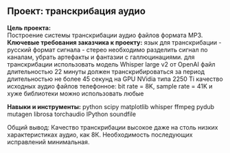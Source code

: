 ## Проект: транскрибация аудио
**Цель проекта:**  
Построение системы транскрибации аудио файлов формата MP3.
**Ключевые требования заказчика к проекту:**
язык для транскрибации - русский
формат сигнала - стерео
необходимо разделить сигнал по каналам, убрать артефакты и фантазии с галлюцинациями.
для транскрибации использовать модель Whisper large v2 от OpenAI
файл длительностью 22 минуты должен транскрибироваться за период длительностью не более 45 секунд на GPU NVidia типа 2250 Ti
качество исходных аудио файлов телефонное: bit rate = 8K, sample rate = 41K и хуже
библиотеки можно использовать любые

**Навыки и инструменты:**
python
scipy 
matplotlib
whisper
ffmpeg
pydub
mutagen
librosa
torchaudio
IPython
soundfile

Общий вывод:
Качество транскрибации высокое даже на столь низких характеристиках аудио, как 8К.
Необходимость последующих исправлений минимальная.
